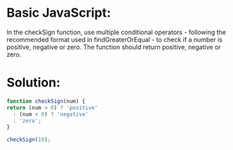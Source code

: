 # Basic JavaScript:
In the checkSign function, use multiple conditional operators - following the recommended format used in findGreaterOrEqual - to check if a number is positive, negative or zero. The function should return positive, negative or zero.
# Solution:
```javascript
function checkSign(num) {
return (num > 0) ? 'positive'
  : (num < 0) ? 'negative'
  : 'zero';
}

checkSign(10);
```
